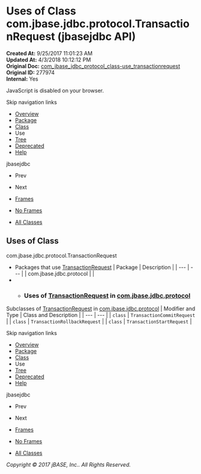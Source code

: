 # Uses of Class com.jbase.jdbc.protocol.TransactionRequest (jbasejdbc   API)

**Created At:** 9/25/2017 11:01:23 AM  
**Updated At:** 4/3/2018 10:12:12 PM  
**Original Doc:** [com_jbase_jdbc_protocol_class-use_transactionrequest](https://docs.jbase.com/39241-class-use/com_jbase_jdbc_protocol_class-use_transactionrequest)  
**Original ID:** 277974  
**Internal:** Yes  

<!--<br>    try {<br>        if (location.href.indexOf('is-external=true') == -1) {<br>            parent.document.title="Uses of Class com.jbase.jdbc.protocol.TransactionRequest (jbasejdbc   API)";<br>        }<br>    }<br>    catch(err) {<br>    }<br>//-->
JavaScript is disabled on your browser.

Skip navigation links

- [Overview](../../../../../overview-summary.html)
- [Package](./../../com.jbase.jdbc.protocol-%28jbasejdbc---api%29)
- [Class](./../../transactionrequest-%28jbasejdbc-api%29 "class in com.jbase.jdbc.protocol")
- Use
- [Tree](./../../com.jbase.jdbc.protocol-class-hierarchy-%28jbasejdbc---api%29)
- [Deprecated](../../../../../deprecated-list.html)
- [Help](../../../../../help-doc.html)


jbasejdbc <br>

- Prev
- Next


- [Frames](./.)
- [No Frames](./.)


- [All Classes](../../../../../allclasses-noframe.html)


<!--<br>  allClassesLink = document.getElementById("allclasses\_navbar\_top");<br>  if(window==top) {<br>    allClassesLink.style.display = "block";<br>  }<br>  else {<br>    allClassesLink.style.display = "none";<br>  }<br>  //-->

## Uses of Class
com.jbase.jdbc.protocol.TransactionRequest

- Packages that use [TransactionRequest](./../../transactionrequest-%28jbasejdbc-api%29 "class in com.jbase.jdbc.protocol") | Package | Description |
| --- | --- |
| com.jbase.jdbc.protocol |   |
- - ### Uses of [TransactionRequest](./../../transactionrequest-%28jbasejdbc-api%29 "class in com.jbase.jdbc.protocol") in [com.jbase.jdbc.protocol](./../../com.jbase.jdbc.protocol-%28jbasejdbc---api%29)


Subclasses of [TransactionRequest](./../../transactionrequest-%28jbasejdbc-api%29 "class in com.jbase.jdbc.protocol") in [com.jbase.jdbc.protocol](./../../com.jbase.jdbc.protocol-%28jbasejdbc---api%29) | Modifier and Type | Class and Description |
| --- | --- |
| `class` | `TransactionCommitRequest`  |
| `class` | `TransactionRollbackRequest`  |
| `class` | `TransactionStartRequest`  |

Skip navigation links

- [Overview](../../../../../overview-summary.html)
- [Package](./../../com.jbase.jdbc.protocol-%28jbasejdbc---api%29)
- [Class](./../../transactionrequest-%28jbasejdbc-api%29 "class in com.jbase.jdbc.protocol")
- Use
- [Tree](./../../com.jbase.jdbc.protocol-class-hierarchy-%28jbasejdbc---api%29)
- [Deprecated](../../../../../deprecated-list.html)
- [Help](../../../../../help-doc.html)


jbasejdbc <br>

- Prev
- Next


- [Frames](./.)
- [No Frames](./.)


- [All Classes](../../../../../allclasses-noframe.html)


<!--<br>  allClassesLink = document.getElementById("allclasses\_navbar\_bottom");<br>  if(window==top) {<br>    allClassesLink.style.display = "block";<br>  }<br>  else {<br>    allClassesLink.style.display = "none";<br>  }<br>  //-->

*Copyright © 2017 jBASE, Inc.. All Rights Reserved.*
